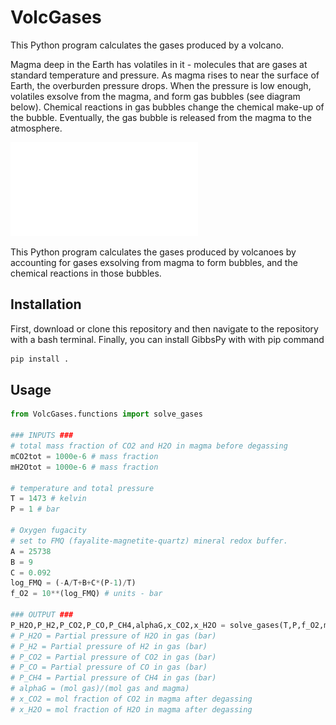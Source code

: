# VolcGases
This Python program calculates the gases produced by a volcano.

Magma deep in the Earth has volatiles in it - molecules that are gases at standard temperature and pressure. As magma rises to near the surface of Earth, the overburden pressure drops. When the pressure is low enough, volatiles exsolve from the magma, and form gas bubbles (see diagram below). Chemical reactions in gas bubbles change the chemical make-up of the bubble. Eventually, the gas bubble is released from the magma to the atmosphere.

![diagram](images/diagram.pdf "Title")

This Python program calculates the gases produced by volcanoes by accounting for gases exsolving from magma to form bubbles, and the chemical reactions in those bubbles.

## Installation
First, download or clone this repository and then navigate to the repository with a bash terminal. Finally, you can install GibbsPy with with pip command
```bash
pip install .
```

## Usage
```python
from VolcGases.functions import solve_gases

### INPUTS ###
# total mass fraction of CO2 and H2O in magma before degassing
mCO2tot = 1000e-6 # mass fraction
mH2Otot = 1000e-6 # mass fraction

# temperature and total pressure
T = 1473 # kelvin
P = 1 # bar

# Oxygen fugacity
# set to FMQ (fayalite-magnetite-quartz) mineral redox buffer.
A = 25738
B = 9
C = 0.092
log_FMQ = (-A/T+B+C*(P-1)/T)
f_O2 = 10**(log_FMQ) # units - bar

### OUTPUT ###
P_H2O,P_H2,P_CO2,P_CO,P_CH4,alphaG,x_CO2,x_H2O = solve_gases(T,P,f_O2,mCO2tot,mH2Otot)
# P_H2O = Partial pressure of H2O in gas (bar)
# P_H2 = Partial pressure of H2 in gas (bar)
# P_CO2 = Partial pressure of CO2 in gas (bar)
# P_CO = Partial pressure of CO in gas (bar)
# P_CH4 = Partial pressure of CH4 in gas (bar)
# alphaG = (mol gas)/(mol gas and magma)
# x_CO2 = mol fraction of CO2 in magma after degassing
# x_H2O = mol fraction of H2O in magma after degassing
```
